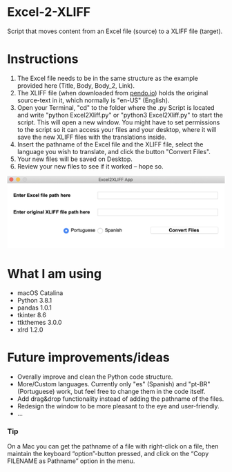 # Excel-2-XLIFF
Script that moves content from an Excel file (source) to a XLIFF file (target).

# Instructions
1. The Excel file needs to be in the same structure as the example provided here (Title, Body, Body_2, Link).
2. The XLIFF file (when downloaded from <a href="https://www.pendo.io/" target="_blank">pendo.io</a>) holds the original source-text in it, which normally is "en-US" (English).
3. Open your Terminal, "cd" to the folder where the .py Script is located and write "python Excel2Xliff.py" or "python3 Excel2Xliff.py" to start the script. This will open a new window. You might have to set permissions to the script so it can access your files and your desktop, where it will save the new XLIFF files with the translations inside.
4. Insert the pathname of the Excel file and the XLIFF file, select the language you wish to translate, and click the button "Convert Files".
5. Your new files will be saved on Desktop. 
6. Review your new files to see if it worked – hope so.

![Screenshot](https://raw.githubusercontent.com/DavidJKTofan/Excel-2-XLIFF/master/Screenshot.png)

# What I am using 
- macOS Catalina
- Python 3.8.1
- pandas 1.0.1
- tkinter 8.6
- ttkthemes 3.0.0
- xlrd 1.2.0

# Future improvements/ideas
- Overally improve and clean the Python code structure.
- More/Custom languages. Currently only "es" (Spanish) and "pt-BR" (Portuguese) work, but feel free to change them in the code itself.
- Add drag&drop functionality instead of adding the pathname of the files.
- Redesign the window to be more pleasant to the eye and user-friendly.
- ...

### Tip
On a Mac you can get the pathname of a file with right-click on a file, then maintain the keyboard “option”-button pressed, and click on the “Copy FILENAME as Pathname” option in the menu.
